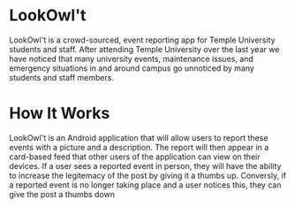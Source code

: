 # LookOwl't
LookOwl't is a crowd-sourced, event reporting app for Temple University students and staff. After attending Temple University over the last year we have noticed that many university events, maintenance issues, and emergency situations in and around campus go unnoticed by many students and staff members. 

# How It Works
LookOwl't is an Android application that will allow users to report these events with a picture and a description. The report will then appear in a card-based feed that other users of the application can view on their devices. If a user sees a reported event in person, they will have the ability to increase the legitemacy of the post by giving it a thumbs up. Conversly, if a reported event is no longer taking place and a user notices this, they can give the post a thumbs down
